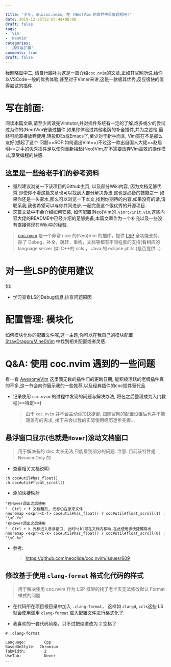 ```yaml
---

title: '少年, 带上coc.nvim, 在 (Neo)Vim 的世界中尽情翱翔吧!'
date: 2019-12-25T22:07:44+08:00
draft: false
tags:
- 'Vim'
- 'NeoVim'
categories:
- '插件与扩展'
comments: true
draft: false
---
```



标题略显中二, 请自行脑补为这是一篇介绍`coc.nvim`的文章,正如其官网所说,给你以VSCode一般的优秀体验,甚至对于Vimer来讲,这是一款极其优秀,反应很快的值得尝试的插件.
<!-- more -->

# 写在前面:

阅读本篇文章,请至少阅读完Vimtutor,并对插件系统有一定的了解,或多或少的尝试过为你的(Neo)Vim安装过插件,如果你体验过其他老牌的补全插件,并为之苦恼,最终可能直接放弃使用,转投IDEs或Emacs了,至少对于新手而言, Vim实在不是那么友好(想起了这个 问题==SOF:如何退出Vim==)不过这一款出自国人大佬==赵启明==之手的优秀插件足以使你重新拾起(Neo)Vim,在不需要放弃Vim高效的操作模式,享受编程的快感.

## 这里是一些给老手们的参考资料

- 强烈建议浏览一下该项目的Github主页, 以及部分Wiki内容, 因为文档足够优秀,即使你不看这篇文章也可以找到大部分解决办法,这也是必备的技能之一.如果你还是一头雾水,那么可以浏览一下本文,找到你期待的内容,如果没有的话,请联系我,我也希望可以与你共同进步,一起完善这个很优秀的开源项目.
- 这篇文章中不会介绍如何安装, 如何配置(Neo)Vim的`.vimrc/init.vim`,这些内容大佬的README中已经介绍的足够完备,本篇文章作为一个补充以及一些没有直接体现在Wiki中的经验.

> [coc.nvim](https://github.com/neoclide/coc.nvim) 是一个非常 nice 的(Neo)Vim 的插件，提供 [LSP](https://microsoft.github.io/language-server-protocol/specifications/specification-3-14/) 全功能支持，除了 Debug，补全，跳转，重构，文档等都有不同程度的支持(看相应的 language server (如 C++的 ccls ， Java 的 eclipse.jdt.ls )是否提供...)

# 对一些LSP的使用建议
如:
- 学习查看LS的Debug信息,排查问题原因

# 配置管理: 模块化

如何模块化你的配置文件呢,这一主题,你可以在我自己的模块配置[StrayDragon/Mine0Vim](https://github.com/StrayDragon/Mine0Vim) 中找到相关配置或者灵感.

# Q&A: 使用 coc.nvim 遇到的一些问题

看一看 [AwesomeVim](https://vimawesome.com/) 这里面无数的插件们的更新日期, 能积极活跃的老牌插件真的不多,这一节会向你展示我的一些推荐,以及经典插件的coc插件替代品

- 记录使用 `coc.nvim` 的过程中发现的问题与解决办法, 将在之后整理成为入门教程(==待定==)
  > 由于 `coc.nvim` 并不会主动添加快捷键, 跟随官网的配置设置后也并不能涵盖有的需求, 接下来会以我的实际使用经历逐步完善...


## 悬浮窗口显示(也就是`Hover`)滚动文档窗口

> 用于解决有的 doc 太长无法,只能看到部分的问题.
> 注意: 目前该特性是 Neovim Only 的

- 查看相关文档说明:

```
:h coc#util#has_float()
:h coc#util#float_scroll()
```

- 添加快捷映射

```vimscript
"在Hover调出之后使用
"  Ctrl + f 文档翻页, 光标仍在原来文件
nnoremap <expr><C-f> coc#util#has_float() ? coc#util#float_scroll(1) : "\<C-f>"
"在Hover调出之后使用
"  Ctrl + k 光标进入悬浮窗口, 此时hjkl可在文档内移动,在此使用该快捷键跳出
nnoremap <expr><C-k> coc#util#has_float() ? coc#util#float_scroll(0) : "\<C-k>"
```

- 参考:
  > https://github.com/neoclide/coc.nvim/issues/609

## 修改基于使用 `clang-format` 格式化代码的样式

> 用于解决使用 coc.nvim 作为 LSP 框架的找了老半天无法修改默认 Format 样式的问题

- 在代码所在项目根目录中加入 `.clang-format`， 这样如 `clangd`, `ccls`这些 LS 就会使用调用 `clang-format` 载入配置文件进行格式化了.

- 我喜欢的一套代码风格，只不过把缩进改为 2 空格了

```
# .clang-format
---
Language:        Cpp
BasedOnStyle:  Chromium
TabWidth:        2
UseTab:          Never
...

```
